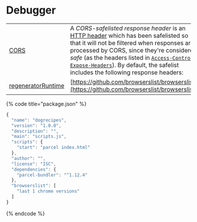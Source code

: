 # Debugger

|  |  |
| :--- | :--- |
| [CORS](https://developer.mozilla.org/en-US/docs/Glossary/CORS-safelisted_response_header) | A _CORS-safelisted response header_ is an [HTTP header](https://developer.mozilla.org/en-US/docs/Web/HTTP/Headers) which has been safelisted so that it will not be filtered when responses are processed by CORS, since they're considered _safe_ \(as the headers listed in [`Access-Control-Expose-Headers`](https://developer.mozilla.org/en-US/docs/Web/HTTP/Headers/Access-Control-Expose-Headers)\). By default, the safelist includes the following response headers: |
| [regeneratorRuntime](https://stackoverflow.com/questions/33527653/babel-6-regeneratorruntime-is-not-defined) | [https://github.com/browserslist/browserslist](https://github.com/browserslist/browserslist) |

{% code title="package.json" %}
```javascript
{
  "name": "dogrecipes",
  "version": "1.0.0",
  "description": "",
  "main": "scripts.js",
  "scripts": {
    "start": "parcel index.html"
  },
  "author": "",
  "license": "ISC",
  "dependencies": {
    "parcel-bundler": "^1.12.4"
  },
  "browserslist": [
    "last 1 chrome versions"
  ]
}

```
{% endcode %}

